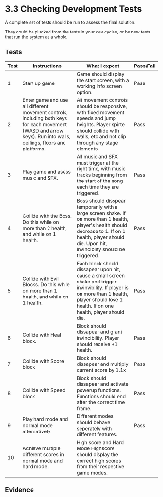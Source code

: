 # 3.3 Checking Development Tests

A complete set of tests should be run to assess the final solution.

They could be plucked from the tests in your dev cycles, or be new tests that run the system as a whole.

## Tests

| Test | Instructions                                                                                                                                                     | What I expect                                                                                                                                                                                               | Pass/Fail |
| ---- | ---------------------------------------------------------------------------------------------------------------------------------------------------------------- | ----------------------------------------------------------------------------------------------------------------------------------------------------------------------------------------------------------- | --------- |
| 1    | Start up game                                                                                                                                                    | Game should display the start screen, with a working info screen option.                                                                                                                                    | Pass      |
| 2    | Enter game and use all different movement controls, including both keys for each movement (WASD and arrow keys). Run into walls, ceilings, floors and platforms. | All movement controls should be responsive, with fixed movement speeds and jump heights. Player spirte should collide with walls, etc and not clip through any stage elements.                              | Pass      |
| 3    | Play game and asess music and SFX.                                                                                                                               | All music and SFX must trigger at the right time, with music tracks beginning from the start of the song each time they are triggered.                                                                      | Pass      |
| 4    | Collide with the Boss. Do this while on more than 2 health, and while on 1 health.                                                                               | Boss should disspear temporarily with a large screen shake. If on more than 1 health, player's health should decrease to 1.  If on 1 health, player should die. Upon hit, invincibilty should be triggered. | Pass      |
| 5    | Collide with Evil Blocks. Do this while on more than 1 health, and while on 1 health.                                                                            | Each block should dissapear upon hit, cause a small screen shake and trigger invinvibility. If player is on more than 1 health, player should lose 1 health. If on one health, player should die.           | Pass      |
| 6    | Collide with Heal block.                                                                                                                                         | Block should dissapear and grant invincibility. Player should receive +1 health.                                                                                                                            | Pass      |
| 7    | Collide with Score block                                                                                                                                         | Block should dissapear and multiply current score by 1.1x                                                                                                                                                   | Pass      |
| 8    | Collide with Speed block                                                                                                                                         | Block should dissapear and activate powerup functions. Functions should end after the correct time frame.                                                                                                   | Pass      |
| 9    | Play hard mode and normal mode alternatively                                                                                                                     | Different modes should behave seperately with different features.                                                                                                                                           | Pass      |
| 10   | Achieve multiple different scores in normal mode and hard mode.                                                                                                  | High score and Hard Mode Highscore should display the correct high scores from their respective game modes.                                                                                                 |           |

## Evidence
